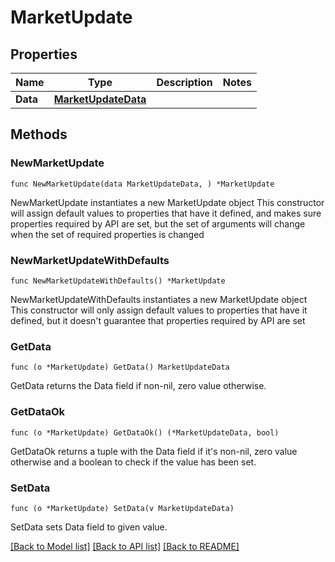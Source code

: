 # MarketUpdate

## Properties

Name | Type | Description | Notes
------------ | ------------- | ------------- | -------------
**Data** | [**MarketUpdateData**](MarketUpdateData.md) |  | 

## Methods

### NewMarketUpdate

`func NewMarketUpdate(data MarketUpdateData, ) *MarketUpdate`

NewMarketUpdate instantiates a new MarketUpdate object
This constructor will assign default values to properties that have it defined,
and makes sure properties required by API are set, but the set of arguments
will change when the set of required properties is changed

### NewMarketUpdateWithDefaults

`func NewMarketUpdateWithDefaults() *MarketUpdate`

NewMarketUpdateWithDefaults instantiates a new MarketUpdate object
This constructor will only assign default values to properties that have it defined,
but it doesn't guarantee that properties required by API are set

### GetData

`func (o *MarketUpdate) GetData() MarketUpdateData`

GetData returns the Data field if non-nil, zero value otherwise.

### GetDataOk

`func (o *MarketUpdate) GetDataOk() (*MarketUpdateData, bool)`

GetDataOk returns a tuple with the Data field if it's non-nil, zero value otherwise
and a boolean to check if the value has been set.

### SetData

`func (o *MarketUpdate) SetData(v MarketUpdateData)`

SetData sets Data field to given value.



[[Back to Model list]](../README.md#documentation-for-models) [[Back to API list]](../README.md#documentation-for-api-endpoints) [[Back to README]](../README.md)


